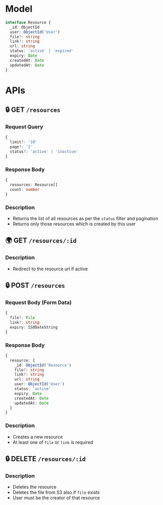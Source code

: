 # Model

```ts
interface Resource {
  _id: ObjectId
  user: ObjectId('User')
  file?: string
  link?: string
  url: string
  status: 'active' | 'expired'
  expiry: Date
  createdAt: Date
  updatedAt: Date
}
```

# APIs

## 🔒 GET `/resources`

### Request Query

```js
{
  limit?: '10'
  page?: '1'
  status?: 'active' | 'inactive'
}
```

### Response Body

```ts
{
  resources: Resource[]
  count: number
}
```

### Description

- Returns the list of all resources as per the `status` filter and pagination
- Returns only those resources which is created by this user

## 🌍 GET `/resources/:id`

### Description

- Redirect to the resource url if active

## 🔒 POST `/resources`

### Request Body (Form Data)

```ts
{
  file?: File
  link?: string
  expiry: ISODateString
}
```

### Response Body

```ts
{
  resource: {
    _id: ObjectId('Resource')
    file?: string
    link?: string
    url: string
    user: ObjectId('User')
    status: 'active'
    expiry: Date
    createdAt: Date
    updatedAt: Date
  }
}
```

### Description

- Creates a new resource
- At least one of `file` or `link` is required

## 🔒 DELETE `/resources/:id`

### Description

- Deletes the resource
- Deletes the file from S3 also if `file` exists
- User must be the creator of that resource
